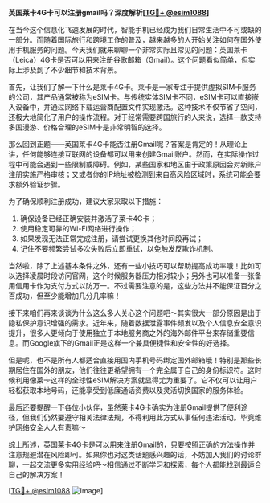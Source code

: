 **英国莱卡4G卡可以注册gmail吗？深度解析[[TG💪+ @esim1088](https://t.me/s/esim1088)]**

在当今这个信息化飞速发展的时代，智能手机已经成为我们日常生活中不可或缺的一部分。而随着国际旅行和跨境工作的普及，越来越多的人开始关注如何在国外使用手机服务的问题。今天我们就来聊聊一个非常实际且常见的问题：英国莱卡（Leica）4G卡是否可以用来注册谷歌邮箱（Gmail）。这个问题看似简单，但实际上涉及到了不少细节和技术背景。

首先，让我们了解一下什么是莱卡4G卡。莱卡是一家专注于提供虚拟SIM卡服务的公司，其产品通常被称为eSIM卡。与传统实体SIM卡不同，eSIM卡可以直接嵌入设备中，并通过网络下载运营商配置文件实现激活。这种技术不仅节省了空间，还极大地简化了用户的操作流程。对于经常需要跨国旅行的人来说，选择一款支持多国漫游、价格合理的eSIM卡是非常明智的选择。

那么回到正题——英国莱卡4G卡能否注册Gmail呢？答案是肯定的！从理论上讲，任何能够连接互联网的设备都可以用来创建Gmail账户。然而，在实际操作过程中可能会遇到一些限制或障碍。例如，某些国家和地区由于政策原因会对新账户注册实施严格审核；又或者你的IP地址被检测到来自高风险区域时，系统可能会要求额外验证步骤。

为了确保顺利注册成功，建议大家采取以下措施：
1. 确保设备已经正确安装并激活了莱卡4G卡；
2. 使用稳定可靠的Wi-Fi网络进行操作；
3. 如果发现无法正常完成注册，请尝试更换其他时间段再试；
4. 记住不要频繁尝试多次失败后立即重试，以免触发反欺诈机制。

当然啦，除了上述基本条件之外，还有一些小技巧可以帮助提高成功率哦！比如可以选择凌晨时段访问官网，这个时候服务器压力相对较小；另外也可以准备一张备用信用卡作为支付方式以防万一。不过需要注意的是，这些方法并不能保证百分之百成功，但至少能增加几分几率嘛！

接下来咱们再来谈谈为什么这么多人关心这个问题吧～其实很大一部分原因是出于隐私保护意识增强的需求。近年来，随着数据泄露事件频发以及个人信息安全意识提升，很多人更倾向于使用独立于本地服务商之外的海外邮件平台来存储重要信息。而Google旗下的Gmail正是这样一个兼具便捷性和安全性的好选择。

但是呢，也不是所有人都适合直接用国内手机号码绑定国外邮箱哦！特别是那些长期居住在国外的朋友，他们往往更希望拥有一个完全属于自己的身份标识符。这时候利用像莱卡这样的全球性eSIM解决方案就显得尤为重要了。它不仅可以让用户轻松获取本地号码，还能享受到低廉通话资费以及灵活切换国家的服务体验。

最后还要提醒一下各位小伙伴，虽然莱卡4G卡确实为注册Gmail提供了便利途径，但我们仍然要遵守相关法律法规，不得利用此方式从事任何违法活动。毕竟维护网络安全人人有责嘛～

综上所述，英国莱卡4G卡是可以用来注册Gmail的，只要按照正确的方法操作并注意规避潜在风险即可。如果你也对这类话题感兴趣的话，不妨加入我们的讨论群聊，一起交流更多实用经验吧～相信通过不断学习和探索，每个人都能找到最适合自己的解决方案！

[[TG💪+ @esim1088](https://t.me/s/esim1088) ![Image](https://i.postimg.cc/4NQfJmqS/Snipaste-2025-05-13-00-14-12.png)]